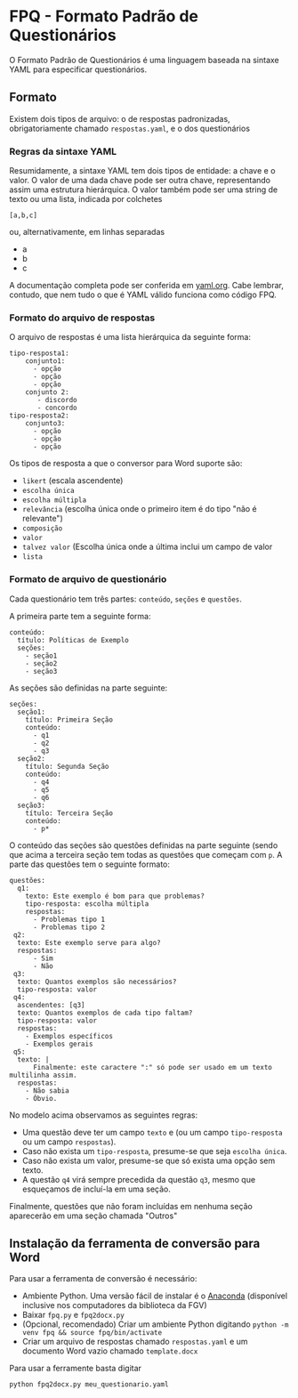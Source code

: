 # FPQ - Formato Padrão de Questionários

O Formato Padrão de Questionários é uma linguagem baseada na sintaxe YAML para especificar questionários.

## Formato

Existem dois tipos de arquivo: o de respostas padronizadas, obrigatoriamente chamado `respostas.yaml`, e o dos questionários

### Regras da sintaxe YAML

Resumidamente, a sintaxe YAML tem dois tipos de entidade: a chave e o valor. O valor de uma dada chave pode ser outra chave, representando assim uma estrutura hierárquica. O valor também pode ser uma string de texto ou uma lista, indicada por colchetes

    [a,b,c]
    
ou, alternativamente, em linhas separadas

  - a
  - b
  - c

 A documentação completa pode ser conferida em [yaml.org](yaml.org). Cabe lembrar, contudo, que nem tudo o que é YAML válido funciona como código FPQ.
 
### Formato do arquivo de respostas

O arquivo de respostas é uma lista hierárquica da seguinte forma:

    tipo-resposta1:
        conjunto1: 
          - opção
          - opção
          - opção
        conjunto 2:
           - discordo
           - concordo
    tipo-resposta2:
        conjunto3: 
          - opção
          - opção
          - opção

Os tipos de resposta a que o conversor para Word suporte são:

* `likert` (escala ascendente)
* `escolha única`
* `escolha múltipla`
* `relevância` (escolha única onde o primeiro item é do tipo "não é relevante")
* `composição`
* `valor`
* `talvez valor` (Escolha única onde a última inclui um campo de valor
* `lista`

### Formato de arquivo de questionário

Cada questionário tem três partes: `conteúdo`, `seções` e `questões`. 

A primeira parte tem a seguinte forma:


    conteúdo:
      título: Políticas de Exemplo
      seções: 
        - seção1
        - seção2
        - seção3


As seções são definidas na parte seguinte:


    seções:
      seção1:
        título: Primeira Seção
        conteúdo:
          - q1
          - q2
          - q3
      seção2:
        título: Segunda Seção
        conteúdo:
          - q4
          - q5
          - q6
      seção3:
        título: Terceira Seção
        conteúdo:
          - p*


O conteúdo das seções são questões definidas na parte seguinte (sendo que acima a terceira seção tem todas as questões que começam com `p`. A parte das questões tem o seguinte formato:


    questões:
      q1:
        texto: Este exemplo é bom para que problemas?
        tipo-resposta: escolha múltipla
        respostas:
          - Problemas tipo 1
          - Problemas tipo 2
     q2:
      texto: Este exemplo serve para algo?
      respostas:
          - Sim
          - Não
     q3:
      texto: Quantos exemplos são necessários?
      tipo-resposta: valor 
     q4:
      ascendentes: [q3]
      texto: Quantos exemplos de cada tipo faltam?
      tipo-resposta: valor
      respostas:
        - Exemplos específicos
        - Exemplos gerais
     q5: 
      texto: |
          Finalmente: este caractere ":" só pode ser usado em um texto multilinha assim.
      respostas:
        - Não sabia
        - Óbvio.


No modelo acima observamos as seguintes regras:

* Uma questão deve ter um campo `texto` e (ou um campo `tipo-resposta` ou um campo `respostas`). 
* Caso não exista um `tipo-resposta`, presume-se que seja `escolha única`. 
* Caso não exista um valor, presume-se que só exista uma opção sem texto.
* A questão `q4` virá sempre precedida da questão `q3`, mesmo que esqueçamos de incluí-la em uma seção.

Finalmente, questões que não foram incluídas em nenhuma seção aparecerão em uma seção chamada "Outros"

## Instalação da ferramenta de conversão para Word

Para usar a ferramenta de conversão é necessário:

* Ambiente Python. Uma versão fácil de instalar é o [Anaconda](https://www.anaconda.com/download/) (disponível inclusive nos computadores da biblioteca da FGV)
* Baixar `fpq.py` e `fpq2docx.py`
* (Opcional, recomendado) Criar um ambiente Python digitando `python -m venv fpq && source fpq/bin/activate`
* Criar um arquivo de respostas chamado `respostas.yaml` e um documento Word vazio chamado `template.docx`

Para usar a ferramente basta digitar

    python fpq2docx.py meu_questionario.yaml
